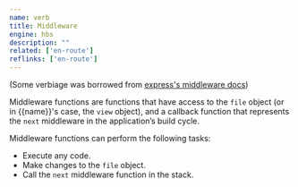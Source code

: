 ```yaml
---
name: verb
title: Middleware
engine: hbs
description: ""
related: ['en-route']
reflinks: ['en-route']
---
```


(Some verbiage was borrowed from [express's middleware docs][express])

Middleware functions are functions that have access to the `file` object (or in {{name}}'s case, the `view` object), and a callback function that represents the `next` middleware in the application’s build cycle.

Middleware functions can perform the following tasks:

- Execute any code.
- Make changes to the `file` object.
- Call the `next` middleware function in the stack.

[express]: http://expressjs.com/en/guide/using-middleware.html